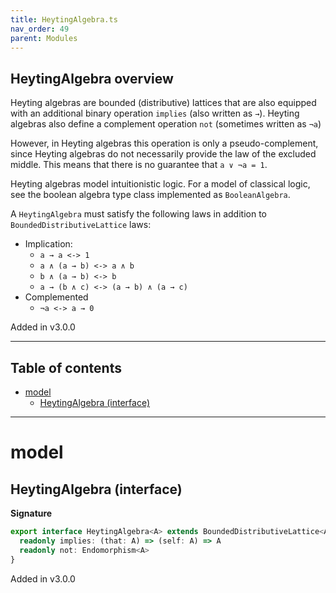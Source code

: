 ```yaml
---
title: HeytingAlgebra.ts
nav_order: 49
parent: Modules
---
```


## HeytingAlgebra overview

Heyting algebras are bounded (distributive) lattices that are also equipped with an additional binary operation
`implies` (also written as `→`). Heyting algebras also define a complement operation `not` (sometimes written as
`¬a`)

However, in Heyting algebras this operation is only a pseudo-complement, since Heyting algebras do not necessarily
provide the law of the excluded middle. This means that there is no guarantee that `a ∨ ¬a = 1`.

Heyting algebras model intuitionistic logic. For a model of classical logic, see the boolean algebra type class
implemented as `BooleanAlgebra`.

A `HeytingAlgebra` must satisfy the following laws in addition to `BoundedDistributiveLattice` laws:

- Implication:
  - `a → a <-> 1`
  - `a ∧ (a → b) <-> a ∧ b`
  - `b ∧ (a → b) <-> b`
  - `a → (b ∧ c) <-> (a → b) ∧ (a → c)`
- Complemented
  - `¬a <-> a → 0`

Added in v3.0.0

---

<h2 class="text-delta">Table of contents</h2>

- [model](#model)
  - [HeytingAlgebra (interface)](#heytingalgebra-interface)

---

# model

## HeytingAlgebra (interface)

**Signature**

```ts
export interface HeytingAlgebra<A> extends BoundedDistributiveLattice<A> {
  readonly implies: (that: A) => (self: A) => A
  readonly not: Endomorphism<A>
}
```

Added in v3.0.0
